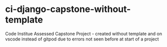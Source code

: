 # ci-django-capstone-without-template
Code Institue Assessed Capstone Project - created without template and on vscode instead of gitpod due to errors not seen before at start of a project
